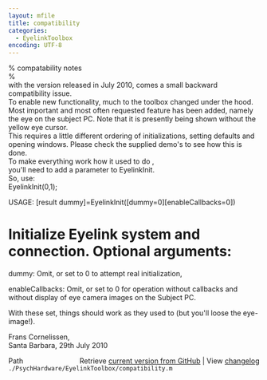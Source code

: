 ```yaml
---
layout: mfile
title: compatibility
categories:
  - EyelinkToolbox
encoding: UTF-8
---
```


% compatability notes  
%  
with the version released in July 2010, comes a small backward compatibility issue.  
To enable new functionality, much to the toolbox changed under the hood.  
Most important and most often requested feature has been added, namely  
the eye on the subject PC. Note that it is presently being shown without the  
yellow eye cursor.  
This requires a little different ordering of initializations, setting defaults and  
opening windows. Please check the supplied demo's to see how this is done.  
To make everything work how it used to do ,  
you'll need to add a parameter to EyelinkInit.  
So, use:  
EyelinkInit(0,1);  

USAGE: [result dummy]=EyelinkInit([dummy=0][enableCallbacks=0])  

#   Initialize Eyelink system and connection. Optional arguments:  

  dummy: Omit, or set to 0 to attempt real initialization,  

  enableCallbacks: Omit, or set to 0 for operation without callbacks and  
                   without display of eye camera images on the Subject PC.  

With these set, things should work as they used to (but you'll loose the eye-image!).  

Frans Cornelissen,  
Santa Barbara, 29th July 2010  


<div class="code_header" style="text-align:right;">
  <span style="float:left;">Path&nbsp;&nbsp;</span> <span class="counter">Retrieve <a href=
  "https://raw.github.com/Psychtoolbox-3/Psychtoolbox-3/beta/./PsychHardware/EyelinkToolbox/compatibility.m">current version from GitHub</a> | View <a href=
  "https://github.com/Psychtoolbox-3/Psychtoolbox-3/commits/beta/./PsychHardware/EyelinkToolbox/compatibility.m">changelog</a></span>
</div>
<div class="code">
  <code>./PsychHardware/EyelinkToolbox/compatibility.m</code>
</div>
